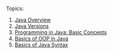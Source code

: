 Topics:

1. [Java Overview][1]
2. [Java Versions][3]
3. [Programming in Java: Basic Concepts][2]
4. [Basics of OOP in Java][4]
5. [Basics of Java Syntax][5]

[1]: java-overview.md (Java Overview)
[2]: java-programming-basic-concepts.md
[3]: java-versions.md
[4]: java-oop-basics.md
[5]: java-syntax-basics.md